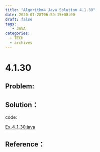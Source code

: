 ```yaml
---
title: "Algorithm4 Java Solution 4.1.30"
date: 2020-01-28T06:59:15+08:00
draft: false
tags:
   - JAVA
categories:
  - TECH
  - archives
---
```



# 4.1.30

## Problem:


## Solution：

code:

[Ex_4_1_30.java](./Ex_4_1_30.java)


## Reference：



